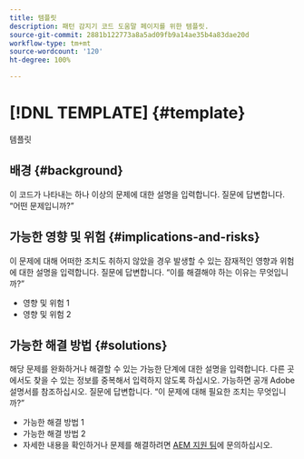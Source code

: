 ```yaml
---
title: 템플릿
description: 패턴 감지기 코드 도움말 페이지를 위한 템플릿.
source-git-commit: 2881b122773a8a5ad09fb9a14ae35b4a83dae20d
workflow-type: tm+mt
source-wordcount: '120'
ht-degree: 100%

---
```



# [!DNL TEMPLATE] {#template}

템플릿

## 배경 {#background}

이 코드가 나타내는 하나 이상의 문제에 대한 설명을 입력합니다.
질문에 답변합니다. “어떤 문제입니까?”

## 가능한 영향 및 위험 {#implications-and-risks}

이 문제에 대해 어떠한 조치도 취하지 않았을 경우 발생할 수 있는 잠재적인 영향과 위험에 대한 설명을 입력합니다.
질문에 답변합니다. “이를 해결해야 하는 이유는 무엇입니까?”

* 영향 및 위험 1
* 영향 및 위험 2

## 가능한 해결 방법 {#solutions}

해당 문제를 완화하거나 해결할 수 있는 가능한 단계에 대한 설명을 입력합니다. 다른 곳에서도 찾을 수 있는 정보를 중복해서 입력하지 않도록 하십시오. 가능하면 공개 Adobe 설명서를 참조하십시오.
질문에 답변합니다. “이 문제에 대해 필요한 조치는 무엇입니까?”

* 가능한 해결 방법 1
* 가능한 해결 방법 2
* 자세한 내용을 확인하거나 문제를 해결하려면 [AEM 지원 팀](https://helpx.adobe.com/kr/enterprise/using/support-for-experience-cloud.html)에 문의하십시오.
